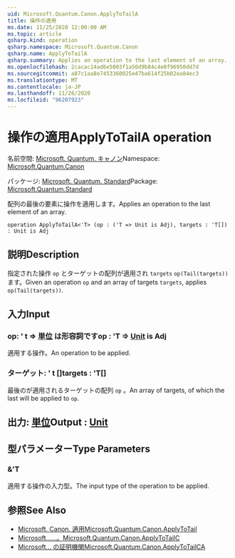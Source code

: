 ```yaml
---
uid: Microsoft.Quantum.Canon.ApplyToTailA
title: 操作の適用
ms.date: 11/25/2020 12:00:00 AM
ms.topic: article
qsharp.kind: operation
qsharp.namespace: Microsoft.Quantum.Canon
qsharp.name: ApplyToTailA
qsharp.summary: Applies an operation to the last element of an array.
ms.openlocfilehash: 2cacac14ad6e5003f1a50d9b84c4e0f96950dd7d
ms.sourcegitcommit: a87c1aa8e7453360025e47ba614f25b02ea84ec3
ms.translationtype: MT
ms.contentlocale: ja-JP
ms.lasthandoff: 11/26/2020
ms.locfileid: "96207923"
---
```

# <a name="applytotaila-operation"></a><span data-ttu-id="63982-102">操作の適用</span><span class="sxs-lookup"><span data-stu-id="63982-102">ApplyToTailA operation</span></span>

<span data-ttu-id="63982-103">名前空間: [Microsoft. Quantum. キャノン](xref:Microsoft.Quantum.Canon)</span><span class="sxs-lookup"><span data-stu-id="63982-103">Namespace: [Microsoft.Quantum.Canon](xref:Microsoft.Quantum.Canon)</span></span>

<span data-ttu-id="63982-104">パッケージ: [Microsoft. Quantum. Standard](https://nuget.org/packages/Microsoft.Quantum.Standard)</span><span class="sxs-lookup"><span data-stu-id="63982-104">Package: [Microsoft.Quantum.Standard](https://nuget.org/packages/Microsoft.Quantum.Standard)</span></span>


<span data-ttu-id="63982-105">配列の最後の要素に操作を適用します。</span><span class="sxs-lookup"><span data-stu-id="63982-105">Applies an operation to the last element of an array.</span></span>

```qsharp
operation ApplyToTailA<'T> (op : ('T => Unit is Adj), targets : 'T[]) : Unit is Adj
```


## <a name="description"></a><span data-ttu-id="63982-106">説明</span><span class="sxs-lookup"><span data-stu-id="63982-106">Description</span></span>

<span data-ttu-id="63982-107">指定された操作 `op` とターゲットの配列が適用され `targets` `op(Tail(targets))` ます。</span><span class="sxs-lookup"><span data-stu-id="63982-107">Given an operation `op` and an array of targets `targets`, applies `op(Tail(targets))`.</span></span>

## <a name="input"></a><span data-ttu-id="63982-108">入力</span><span class="sxs-lookup"><span data-stu-id="63982-108">Input</span></span>

### <a name="op--t--unit--is-adj"></a><span data-ttu-id="63982-109">op: ' t => [単位](xref:microsoft.quantum.lang-ref.unit)  は形容詞です</span><span class="sxs-lookup"><span data-stu-id="63982-109">op : 'T => [Unit](xref:microsoft.quantum.lang-ref.unit)  is Adj</span></span>

<span data-ttu-id="63982-110">適用する操作。</span><span class="sxs-lookup"><span data-stu-id="63982-110">An operation to be applied.</span></span>


### <a name="targets--t"></a><span data-ttu-id="63982-111">ターゲット: ' t []</span><span class="sxs-lookup"><span data-stu-id="63982-111">targets : 'T[]</span></span>

<span data-ttu-id="63982-112">最後のが適用されるターゲットの配列 `op` 。</span><span class="sxs-lookup"><span data-stu-id="63982-112">An array of targets, of which the last will be applied to `op`.</span></span>



## <a name="output--unit"></a><span data-ttu-id="63982-113">出力: [単位](xref:microsoft.quantum.lang-ref.unit)</span><span class="sxs-lookup"><span data-stu-id="63982-113">Output : [Unit](xref:microsoft.quantum.lang-ref.unit)</span></span>



## <a name="type-parameters"></a><span data-ttu-id="63982-114">型パラメーター</span><span class="sxs-lookup"><span data-stu-id="63982-114">Type Parameters</span></span>

### <a name="t"></a><span data-ttu-id="63982-115">&</span><span class="sxs-lookup"><span data-stu-id="63982-115">'T</span></span>

<span data-ttu-id="63982-116">適用する操作の入力型。</span><span class="sxs-lookup"><span data-stu-id="63982-116">The input type of the operation to be applied.</span></span>

## <a name="see-also"></a><span data-ttu-id="63982-117">参照</span><span class="sxs-lookup"><span data-stu-id="63982-117">See Also</span></span>

- [<span data-ttu-id="63982-118">Microsoft. Canon. 適用</span><span class="sxs-lookup"><span data-stu-id="63982-118">Microsoft.Quantum.Canon.ApplyToTail</span></span>](xref:Microsoft.Quantum.Canon.ApplyToTail)
- [<span data-ttu-id="63982-119">Microsoft......。</span><span class="sxs-lookup"><span data-stu-id="63982-119">Microsoft.Quantum.Canon.ApplyToTailC</span></span>](xref:Microsoft.Quantum.Canon.ApplyToTailC)
- [<span data-ttu-id="63982-120">Microsoft... の証明機関</span><span class="sxs-lookup"><span data-stu-id="63982-120">Microsoft.Quantum.Canon.ApplyToTailCA</span></span>](xref:Microsoft.Quantum.Canon.ApplyToTailCA)